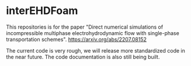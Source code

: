 # interEHDFoam

This repositories is for the paper "Direct numerical simulations of incompressible multiphase electrohydrodynamic flow with single-phase transportation schemes". https://arxiv.org/abs/2207.08152

The current code is very rough, we will release more standardized code in the near future. The code documentation is also still being built.
